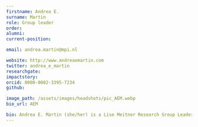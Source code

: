 ```yaml
---
firstname: Andrea E.
surname: Martin
role: Group leader
order:
alumni:
current-position:

email: andrea.martin@mpi.nl

website: http://www.andreaemartin.com
twitter: andrea_e_martin
researchgate:
impactstory:
orcid: 0000-0002-3395-7234
github:

image_path: /assets/images/headshots/pic_AEM.webp
bio_url: AEM

bio: Andrea E. Martin (she/her) is a Lise Meitner Research Group Leader at the Max Planck Institute for Psycholinguistics and a Principal Investigator at the Donders Centre for Cognitive Neuroimaging at Radboud University in Nijmegen, The Netherlands. Her research group, <i>Language and Computation in Neural Systems</i>, focuses on language processing in the mind and brain. Her work has spanned from the role of memory in sentence comprehension to the processing of structural and semantic aspects of language. Her current focus is on developing a model of language representation and processing that harnesses the computational power of neural oscillations, such that formal properties (viz., compositionality) can be realized in biological and artificial neural networks. Dr. Martin holds a BA in Cognitive Science from Hampshire College in Amherst, Massachusetts, and was awarded a PhD in Experimental Psychology from New York University in 2010. She was a postdoc at the Basque Centre on Cognition, Brain, and Language (2010-2012), a lecturer in Psychology at The University of Edinburgh (2012-2017), and a senior investigator in the Psychology of Language Department at the MPI (2016-2018). She is interested in how modelling can propagate theory-building in cognitive science and cognitive neuroscience, and in open science catalyzing inclusion, diversity, and decolonization in science. She has led several independent research groups; at the University of Edinburgh funded by the ESRC (2012-2019) and her current group is funded by the Netherlands Organization for Scientific Research and the Max Planck Gesellschaft. Her research has been funded by the US National Science Foundation (NSF), Spanish Ministry of Science and Innovation (MICINN), the UK Economic and Social Research Council (ESRC), the Leverhulme Trust, the Max Planck Society, and the Dutch Science Foundation (NWO). She is currently outgoing treasurer of the Society for the Neurobiology of Language, and is an editor at the journals Cognition, eLife, and PLoS Computational Biology. You can find more information at <a href="http://www.andreaemartin.com" target="blank">http://www.andreaemartin.com</a>, and follow her on twitter at <a href="https://twitter.com/andrea_e_martin" target="blank">@andrea_e_martin</a>.   
---
```


